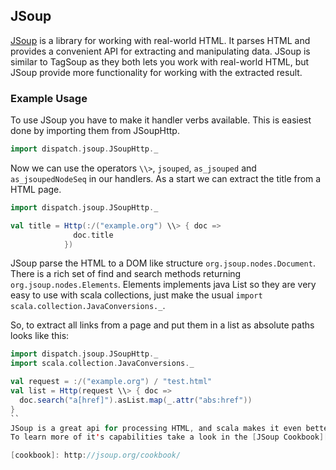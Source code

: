 JSoup
-----

[JSoup][jsoup] is a library for working with real-world HTML. It parses HTML
and provides a convenient API for extracting and manipulating data.
JSoup is similar to TagSoup as they both lets you work with real-world HTML,
but JSoup provide more functionality for working with the extracted result.

[jsoup]: http://jsoup.org/

### Example Usage

To use JSoup you have to make it handler verbs available. This is easiest done
by importing them from JSoupHttp.

```scala
import dispatch.jsoup.JSoupHttp._
```
Now we can use the operators `\\>`, `jsouped`, `as_jsouped` and `as_jsoupedNodeSeq`
in our handlers. As a start we can extract the title from a HTML page.

```scala
import dispatch.jsoup.JSoupHttp._

val title = Http(:/("example.org") \\> { doc =>
              doc.title
            })
```
JSoup parse the HTML to a DOM like structure `org.jsoup.nodes.Document`. There
is a rich set of find and search methods returning `org.jsoup.nodes.Elements`.
Elements implements java List so they are very easy to use with scala
collections, just make the usual `import scala.collection.JavaConversions._`.

So, to extract all links from a page and put them in a list as absolute paths
looks like this:

```scala
import dispatch.jsoup.JSoupHttp._
import scala.collection.JavaConversions._

val request = :/("example.org") / "test.html"
val list = Http(request \\> { doc =>
  doc.search("a[href]").asList.map(_.attr("abs:href"))
}
``
JSoup is a great api for processing HTML, and scala makes it even better.
To learn more of it's capabilities take a look in the [JSoup Cookbook][cookbook].

[cookbook]: http://jsoup.org/cookbook/
